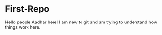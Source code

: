 # First-Repo

Hello people Aadhar here!
I am new to git and am trying to understand how things work here.
